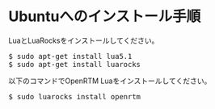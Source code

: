 # Ubuntuへのインストール手順

LuaとLuaRocksをインストールしてください。

<pre>
$ sudo apt-get install lua5.1
$ sudo apt-get install luarocks
</pre>

<!-- 
LuaSocket、LOOP、OiL、LuaLoggingをインストールしてください。
OiLのインストールだけで、LuaSocketとLOOPは自動的にインストールされるかもしれません。


<pre>
$ sudo luarocks install luasocket
$ sudo luarocks install loop
$ sudo luarocks install luaidl
$ sudo luarocks install oil
$ sudo luarocks install lualogging
$ sudo luarocks install uuid
</pre>
 -->
 
 
以下のコマンドでOpenRTM Luaをインストールしてください。

<pre>
$ sudo luarocks install openrtm
</pre>
 
 
<!--
 
## corba_cdr対応版のインストール
以下のコマンドでインストールしてください。

<pre>
$ git clone -b corba_cdr_support https://github.com/Nobu19800/RTM-Lua
$ cd RTM-Lua
$ cp spec/*.rockspec ./
$ luarocks make
</pre>


## 通常版のインストール
以下のコマンドを実行してください。

<pre>
$ sudo luarocks install openrtm
</pre>

-->


<!-- 
## ソースコードからインストール
OpenRTM Lua版のインストールスクリプトを実行してください。

<pre>
$ git clone https://github.com/Nobu19800/RTM-Lua.git
$ cd RTM-Lua
$ sudo sh install.sh
</pre>
 -->
